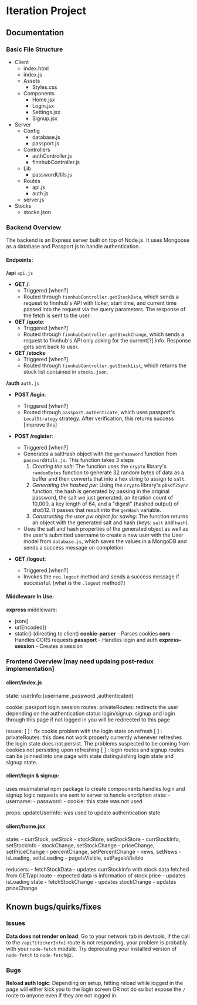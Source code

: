 # Iteration Project

## Documentation

### Basic File Structure

- Client
  - index.html
  - index.js
  - Assets
    - Styles.css
  - Components
    - Home.jsx
    - Login.jsx
    - Settings.jsx
    - Signup.jsx
- Server
  - Config
    - database.js
    - passport.js
  - Controllers
    - authController.js
    - finnhubController.js
  - Lib
    - passwordUtils.js
  - Routes
    - api.js
    - auth.js
  - server.js
- Stocks
  - stocks.json

### Backend Overview

The backend is an Express server built on top of Node.js. It uses Mongoose as a database and Passport.js to handle authentication.

#### Endpoints:

**/api** `api.js`
  - **GET /**: 
    - Triggered [when?]
    - Routed through `finnhubController.getStockData`, which sends a request to finnhub's API with ticker, start time, and current time passed into the request via the query parameters. The response of the fetch is sent to the user. 
  - **GET /quote**:
    - Triggered [when?]
    - Routed through `finnhubController.getStockChange`, which sends a request to finnhub's API only asking for the current[?] info. Response gets sent back to user.
  - **GET /stocks**:  
    - Triggered [when?]
    - Routed through `finnhubController.getStockList`, which returns the stock list contained in `stocks.json`.


**/auth** `auth.js`
  - **POST /login**:
    - Triggered [when?]
    - Routed through `passport.authenticate`, which uses passport's `LocalStrategy` strategy. After verification, this returns success [improve this]
  - **POST /register**:
    - Triggered [when?]
    - Generates a saltHash object with the `genPassword` function from `passwordUtils.js`. This function takes 3 steps
      1. *Creating the salt:* The function uses the `crypto` library's `randomBytes` function to generate 32 random bytes of data as a buffer and then converts that into a hex string to assign to `salt`. 
      2. *Generating the hashed pw*: Using the `crypto` library's `pbkdf2Sync` function, the hash is generated by passing in the original password, the salt we just generated, an iteration count of 10,000, a key length of 64, and a "digest" (hashed output) of sha512. It passes that result into the `genHash` variable.
      3. *Constructing the user pw object for saving*: The function returns an object with the generated salt and hash (keys: `salt` and `hash`).
    - Uses the salt and hash properties of the generated object as well as the user's submitted username to create a new user with the User model from `database.js`, which saves the values in a MongoDB and sends a success message on completion.

  - **GET /logout**:
    - Triggered [when?]
    - Invokes the `req.logout` method and sends a success message if successful. [what is the `.logout` method?]

#### Middleware In Use:
**express** middleware:
  - json()
  - urlEncoded()
  - static() (directing to client)
**cookie-parser** - Parses cookies
**cors** - Handles CORS requests
**passport** - Handles login and auth
**express-session** - Creates a session


### Frontend Overview [may need updaing post-redux implementation]

#### client/index.js
  state:
    userInfo:{username ,password ,authenticated}

  cookie: passport login session
  routes: 
    privateRoutes: redirects the user depending on the authentication status
    login/signup: signup and login through this page if not logged in you will be redirected to this page

  issues:
    [ ] : fix cookie problem with the login state on refresh
    [ ] : privateRoutes: this does not work properly currently whenever refreshes the login state does not persist. The problems suspected to be coming from cookies not persisting upon refreshing 
    [ ] : login routes and signup routes can be joinned into one page with state distinguishing login state and signup state.

#### client/login & signup:
  uses mui/material npm package to create compounents 
  handles login and signup logic 
  requests are sent to server to handle encription
  state: 
    - username:
    - password: 
    - cookie: this state was not used

  props:
    updateUserInfo: was used to update authentication state

#### client/home.jsx
  state:
     - currStock, setStock
     - stockStore, setStockStore
     - currStockInfo, setStockInfo
     - stockChange, setStockChange
     - priceChange, setPriceChange
     - percentChange, setPercentChange
     - news, setNews
     - isLoading, setIsLoading
     - pageIsVisible, setPageIsVisible

  reducers:
    - fetchStockData
        - updates currStockInfo with stock data fetched from GET/api route
            - expected data is information of stock price 
        - updates isLoading state 
    - fetchStockChange
        - updates stockChange
        - updates priceChange

## Known bugs/quirks/fixes

### Issues

**Data does not render on load**: Go to your network tab in devtools, if the call to the `/api?[tickerInfo]` route is not responding, your problem is probably with your `node-fetch` module. Try deprecating your installed version of `node-fetch` to `node-fetch@2`.

### Bugs

**Reload auth logic**: Depending on setup, hitting reload while logged in the page will either kick you to the login screen OR not do so but expose the `/` route to anyone even if they are not logged in.
